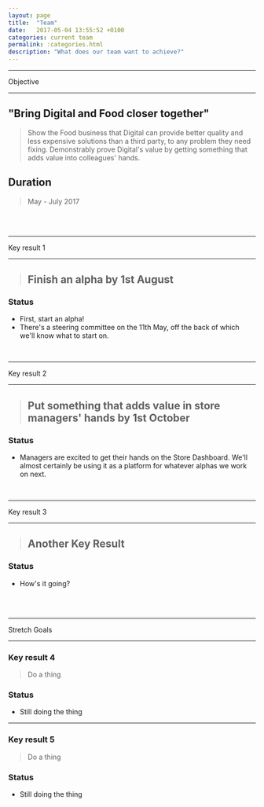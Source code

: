 ```yaml
---
layout: page
title:  "Team"
date:   2017-05-04 13:55:52 +0100
categories: current team
permalink: :categories.html
description: "What does our team want to achieve?"
---
```


---

Objective

---

## "Bring Digital and Food closer together"
> Show the Food business that Digital can provide better quality and less expensive solutions than a third party, to any problem they need fixing.
> Demonstrably prove Digital's value by getting something that adds value into colleagues' hands.

## Duration
> May - July 2017


<br><br>


---

Key result 1

---

> ## Finish an alpha by 1st August

### Status

* First, start an alpha!
* There's a steering committee on the 11th May, off the back of which we'll know what to start on.

<br>

---

Key result 2

---

> ## Put something that adds value in store managers' hands by **1st October**

### Status

* Managers are excited to get their hands on the Store Dashboard. We'll almost certainly be using it as a platform for whatever alphas we work on next.


<br>

---

Key result 3

---

> ## Another Key Result

### Status

* How's it going?


<br><br>

---
Stretch Goals

---
### Key result 4

> Do a thing

### Status

* Still doing the thing

---
### Key result 5

> Do a thing

### Status

* Still doing the thing
